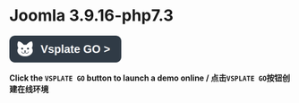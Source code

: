 # Joomla 3.9.16-php7.3

<a href="https://www.vsplate.com/?docker-compose=https://github.com/vsplate/dcenvs/joomla/3.9.16-php7.3"><img alt="VSPLATE GO" src="https://raw.githubusercontent.com/vsplate/images/master/vsgo_btn.png" width="200px"></a>

**Click the `VSPLATE GO` button to launch a demo online / 点击`VSPLATE GO`按钮创建在线环境**